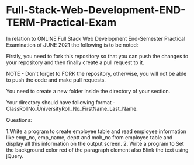# Full-Stack-Web-Development-END-TERM-Practical-Exam

In relation to ONLINE Full Stack Web Development End-Semester Practical Examination of JUNE 2021 the following is to be noted:

Firstly, you need to fork this repository so that you can push the changes to your repository and then finally create a pull request to it.

NOTE - Don't forget to FORK the repository, otherwise, you will not be able to push the code and make pull requests.

You need to create a new folder inside the directory of your section.

Your directory should have following format - ClassRollNo_UniversityRoll_No_FirstName_Last_Name. 


Questions:

1.Write a program to create employee table and read employee information like emp_no, emp_name, deptt and mob_no from employee table and display all this information on the output screen.
2. Write a program to Set the background color red of the paragraph element also Blink the text using jQuery.
